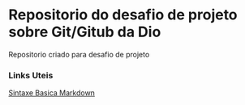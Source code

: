 # Repositorio do desafio de projeto sobre Git/Gitub da Dio
Repositorio criado para desafio de projeto

### Links Uteis

[Sintaxe Basica Markdown](https://www.markdownguide.org)
